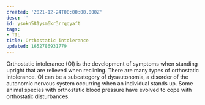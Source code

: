 ```yaml
---
created: '2021-12-24T00:00:00.000Z'
desc: ''
id: ysokn581ysm6kr3rrqqyaft
tags:
- TIL
title: Orthostatic intolerance
updated: 1652786931779
---
```

   
Orthostatic intolerance (OI) is the development of symptoms when standing upright that are relieved when reclining. There are many types of orthostatic intolerance. OI can be a subcategory of dysautonomia, a disorder of the autonomic nervous system occurring when an individual stands up. Some animal species with orthostatic blood pressure have evolved to cope with orthostatic disturbances.